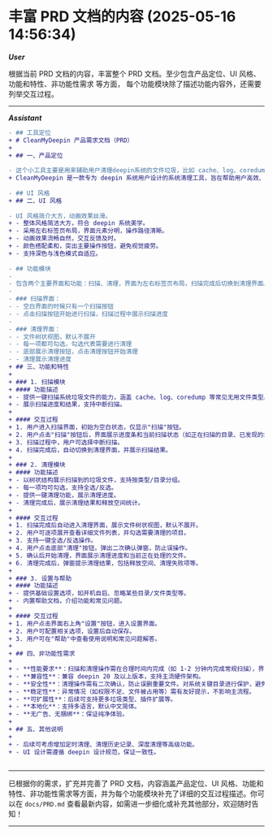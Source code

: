 <!-- Generated by SpecStory -->

# 丰富 PRD 文档的内容 (2025-05-16 14:56:34)

_**User**_

根据当前 PRD 文档的内容，丰富整个 PRD 文档。至少包含产品定位、UI 风格、 功能和特性、非功能性需求 等方面， 每个功能模块除了描述功能内容外，还需要列举交互过程。

---

_**Assistant**_

```diff
- ## 工具定位
+ # CleanMyDeepin 产品需求文档（PRD）
+ 
+ ## 一、产品定位
  
- 这个小工具主要是用来辅助用户清理deepin系统的文件垃圾，比如 cache、log、coredump 等等，工具要小而精美。
+ CleanMyDeepin 是一款专为 deepin 系统用户设计的系统清理工具，旨在帮助用户高效、便捷地清理系统中的无用文件（如 cache、log、coredump 等），释放磁盘空间，提升系统运行效率。产品定位为"小而精美"，注重用户体验和操作便捷性，适合所有 deepin 用户，尤其是对系统维护有一定需求的普通用户和进阶用户。
  
- ## UI 风格
+ ## 二、UI 风格
  
- UI 风格简介大方，动画效果丝滑。
+ - 整体风格简洁大方，符合 deepin 系统美学。
+ - 采用左右标签页布局，界面元素分明，操作路径清晰。
+ - 动画效果流畅自然，交互反馈及时。
+ - 颜色搭配柔和，突出主要操作按钮，避免视觉疲劳。
+ - 支持深色与浅色模式自适应。
  
- ## 功能模块
- 
- 包含两个主要界面和功能：扫描、清理，界面为左右标签页布局，扫描完成后切换到清理界面。
- 
- ### 扫描界面：
- - 空白界面的时候只有一个扫描按钮
- - 点击扫描按钮开始进行扫描，扫描过程中展示扫描进度
- 
- ### 清理界面：
- - 文件树状视图，默认不展开
- - 每一项都可勾选，勾选代表需要进行清理
- - 底部展示清理按钮，点击清理按钮开始清理
- - 清理展示清理进度
+ ## 三、功能和特性
+ 
+ ### 1. 扫描模块
+ #### 功能描述
+ - 提供一键扫描系统垃圾文件的能力，涵盖 cache、log、coredump 等常见无用文件类型。
+ - 展示扫描进度和结果，支持中断扫描。
+ 
+ #### 交互过程
+ 1. 用户进入扫描界面，初始为空白状态，仅显示"扫描"按钮。
+ 2. 用户点击"扫描"按钮后，界面展示进度条和当前扫描状态（如正在扫描的目录、已发现的垃圾文件数量等）。
+ 3. 扫描过程中，用户可选择中断扫描。
+ 4. 扫描完成后，自动切换到清理界面，并展示扫描结果。
+ 
+ ### 2. 清理模块
+ #### 功能描述
+ - 以树状结构展示扫描到的垃圾文件，支持按类型/目录分组。
+ - 每一项均可勾选，支持全选/反选。
+ - 提供一键清理功能，展示清理进度。
+ - 清理完成后，展示清理结果和释放空间统计。
+ 
+ #### 交互过程
+ 1. 扫描完成后自动进入清理界面，展示文件树状视图，默认不展开。
+ 2. 用户可逐项展开查看详细文件列表，并勾选需要清理的项目。
+ 3. 支持一键全选/反选操作。
+ 4. 用户点击底部"清理"按钮，弹出二次确认弹窗，防止误操作。
+ 5. 确认后开始清理，界面展示清理进度和当前正在处理的文件。
+ 6. 清理完成后，弹窗提示清理结果，包括释放空间、清理失败项等。
+ 
+ ### 3. 设置与帮助
+ #### 功能描述
+ - 提供基础设置选项，如开机自启、忽略某些目录/文件类型等。
+ - 内置帮助文档，介绍功能和常见问题。
+ 
+ #### 交互过程
+ 1. 用户点击界面右上角"设置"按钮，进入设置界面。
+ 2. 用户可配置相关选项，设置后自动保存。
+ 3. 用户可在"帮助"中查看使用说明和常见问题解答。
+ 
+ ## 四、非功能性需求
+ 
+ - **性能要求**：扫描和清理操作需在合理时间内完成（如 1-2 分钟内完成常规扫描），界面响应迅速。
+ - **兼容性**：兼容 deepin 20 及以上版本，支持主流硬件架构。
+ - **安全性**：清理操作需有二次确认，防止误删重要文件。对系统关键目录进行保护，避免误操作。
+ - **稳定性**：异常情况（如权限不足、文件被占用等）需有友好提示，不影响主流程。
+ - **可扩展性**：后续可支持更多垃圾类型、插件扩展等。
+ - **本地化**：支持多语言，默认中文简体。
+ - **无广告、无捆绑**：保证纯净体验。
+ 
+ ## 五、其他说明
+ 
+ - 后续可考虑增加定时清理、清理历史记录、深度清理等高级功能。
+ - UI 设计需遵循 deepin 设计规范，保证一致性。
  
```

---

已根据你的需求，扩充并完善了 PRD 文档，内容涵盖产品定位、UI 风格、功能和特性、非功能性需求等方面，并为每个功能模块补充了详细的交互过程描述。你可以在 `docs/PRD.md` 查看最新内容，如需进一步细化或补充其他部分，欢迎随时告知！

---

